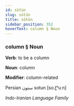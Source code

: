 ```yaml
---
id: sötün
slug: sötün
title: sötün
sidebar_position: 352
hoverText: column § Noun
---
```


### column § Noun

**Verb**: to be a column

**Noun**: column

**Modifier**: column-related

Persian ستون sotun [so.t̪ʰuːn]

*Indo-Iranian Language Family*